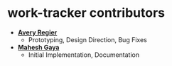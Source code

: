 # work-tracker contributors

* **[Avery Regier](https://github.com/AveryRegier)**
  * Prototyping, Design Direction, Bug Fixes
* **[Mahesh Gaya](https://github.com/maheshgaya)**
  * Initial Implementation, Documentation

